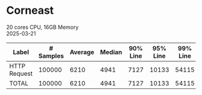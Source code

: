 # Corneast

20 cores CPU, 16GB Memory  
2025-03-21

| Label         | # Samples | Average | Median | 90% Line | 95% Line | 99% Line | Min | Max   | Error % | Throughput   | Received KB/sec | Sent KB/sec |
|---------------|-----------|---------|--------|----------|----------|----------|-----|-------|---------|--------------|-----------------|-------------|
| HTTP Request  | 100000    | 6210    | 4941   | 7127     | 10133    | 54115    | 67  | 76329 | 0.065%  | 1039.93344   | 211.80          | 214.14      |
| TOTAL         | 100000    | 6210    | 4941   | 7127     | 10133    | 54115    | 67  | 76329 | 0.065%  | 1039.93344   | 211.80          | 214.14      |